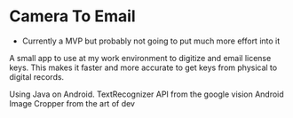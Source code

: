 # Camera To Email

* Currently a MVP but probably not going to put much more effort into it 

A small app to use at my work environment to digitize and email license keys. 
This makes it faster and more accurate to get keys from physical to digital 
records. 

Using 
Java on Android. 
TextRecognizer API from the google vision
Android Image Cropper from the art of dev 



